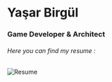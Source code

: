 # Yaşar Birgül
### **Game Developer & Architect** 

###### Here you can find my resume :

![Resume](https://user-images.githubusercontent.com/97702355/163800990-665a282e-a547-4b20-9983-7440fbfd418f.jpg)


<!--
**YasarBirgul/YasarBirgul** is a ✨ _special_ ✨ repository because its `README.md` (this file) appears on your GitHub profile.

Here are some ideas to get you started:

- 🔭 I’m currently working on ...
- 🌱 I’m currently learning ...
- 👯 I’m looking to collaborate on ...
- 🤔 I’m looking for help with ...
- 💬 Ask me about ...
- 📫 How to reach me: ...
- 😄 Pronouns: ...
- ⚡ Fun fact: ...
-->
